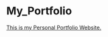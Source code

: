 # My_Portfolio
[This is my Personal Portfolio Website.](https://lifeofageek.github.io/My_Portfolio/)
